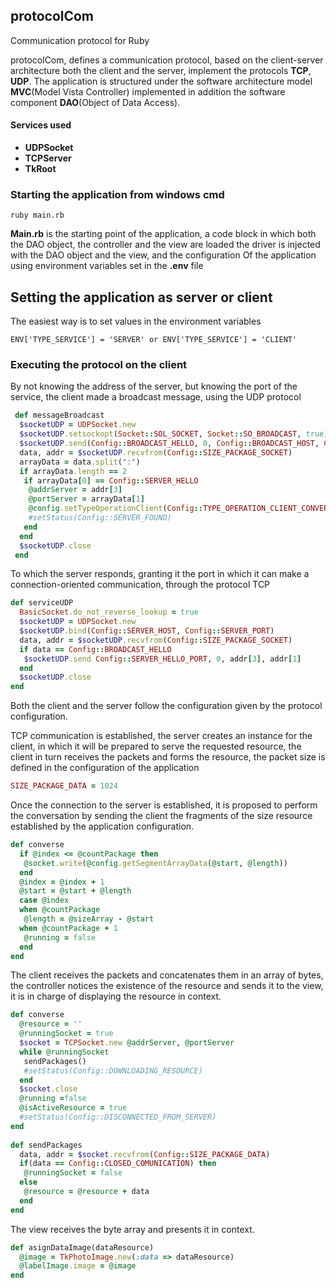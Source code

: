 ## protocolCom
Communication protocol for Ruby

protocolCom, defines a communication protocol, based on the client-server architecture
both the client and the server, implement the protocols **TCP**, **UDP**.
The application is structured under the software architecture model **MVC**(Model Vista Controller)
implemented in addition the software component **DAO**(Object of Data Access).

#### Services used
* **UDPSocket**
* **TCPServer**
* **TkRoot**

### Starting the application from windows cmd
`
ruby main.rb
`

**Main.rb** is the starting point of the application, a code block in which both the DAO object, the controller and the view are loaded
the driver is injected with the DAO object and the view, and the configuration Of the application using environment variables
set in the **.env** file

## Setting the application as server or client
The easiest way is to set values in the environment variables

`
ENV['TYPE_SERVICE'] = 'SERVER' or
ENV['TYPE_SERVICE'] = 'CLIENT'
`

### Executing the protocol on the client
By not knowing the address of the server, but knowing the port of the service, the client made a broadcast message, using the UDP protocol

``` ruby
 def messageBroadcast
  $socketUDP = UDPSocket.new
  $socketUDP.setsockopt(Socket::SOL_SOCKET, Socket::SO_BROADCAST, true)
  $socketUDP.send(Config::BROADCAST_HELLO, 0, Config::BROADCAST_HOST, Config::BROADCAST_PORT)
  data, addr = $socketUDP.recvfrom(Config::SIZE_PACKAGE_SOCKET)
  arrayData = data.split(":")
  if arrayData.length == 2
   if arrayData[0] == Config::SERVER_HELLO
    @addrServer = addr[3]
    @portServer = arrayData[1]
    @config.setTypeOperationClient(Config::TYPE_OPERATION_CLIENT_CONVERSATION)
    #setStatus(Config::SERVER_FOUND)
   end
  end
  $socketUDP.close
 end
```

To which the server responds, granting it the port in which it can make a connection-oriented communication, through the protocol TCP

``` ruby
def serviceUDP
  BasicSocket.do_not_reverse_lookup = true
  $socketUDP = UDPSocket.new
  $socketUDP.bind(Config::SERVER_HOST, Config::SERVER_PORT)
  data, addr = $socketUDP.recvfrom(Config::SIZE_PACKAGE_SOCKET)
  if data == Config::BROADCAST_HELLO
   $socketUDP.send Config::SERVER_HELLO_PORT, 0, addr[3], addr[1]
  end
  $socketUDP.close
end
```

Both the client and the server follow the configuration given by the protocol configuration.

TCP communication is established, the server creates an instance for the client, in which it will be prepared to serve the requested resource, the client in turn receives the packets and forms the resource, the packet size is defined in the configuration of the application
``` ruby
SIZE_PACKAGE_DATA = 1024
```

Once the connection to the server is established, it is proposed to perform the conversation by sending the client the fragments of the size resource established by the application configuration.

``` ruby
def converse
  if @index <= @countPackage then
   @socket.write(@config.getSegmentArrayData(@start, @length))
  end
  @index = @index + 1
  @start = @start + @length
  case @index
  when @countPackage
   @length = @sizeArray - @start
  when @countPackage + 1
   @running = false
  end
end
```

The client receives the packets and concatenates them in an array of bytes, the controller notices the existence of the resource and sends it to the view, it is in charge of displaying the resource in context.

``` ruby
def converse
  @resource = ''
  @runningSocket = true
  $socket = TCPSocket.new @addrServer, @portServer
  while @runningSocket
   sendPackages()
   #setStatus(Config::DOWNLOADING_RESOURCE)
  end
  $socket.close
  @running =false
  @isActiveResource = true
  #setStatus(Config::DISCONNECTED_FROM_SERVER)
end
    
def sendPackages
  data, addr = $socket.recvfrom(Config::SIZE_PACKAGE_DATA)
  if(data == Config::CLOSED_COMUNICATION) then
   @runningSocket = false
  else
   @resource = @resource + data
  end
end
```

The view receives the byte array and presents it in context.

``` ruby
def asignDataImage(dataResource)
  @image = TkPhotoImage.new(:data => dataResource)
  @labelImage.image = @image
end
```
